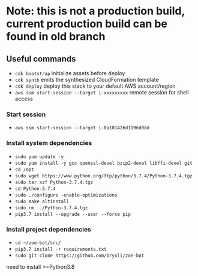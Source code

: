 # Note: this is not a production build, current production build can be found in old branch

## Useful commands

 * `cdk bootstrap`   initialize assets before deploy
 * `cdk synth`       emits the synthesized CloudFormation template
 * `cdk deploy`      deploy this stack to your default AWS account/region
 * `aws ssm start-session --target i-xxxxxxxxx` remote session for shell access

### Start session

 * `aws ssm start-session --target i-0a101426d1196d08d`

### Install system dependencies

 * `sudo yum update -y`
 * `sudo yum install -y gcc openssl-devel bzip2-devel libffi-devel git`
 * `cd /opt`
 * `sudo wget https://www.python.org/ftp/python/3.7.4/Python-3.7.4.tgz`
 * `sudo tar xzf Python-3.7.4.tgz`
 * `cd Python-3.7.4`
 * `sudo ./configure -enable-optimizations`
 * `sudo make altinstall`
 * `sudo rm ../Python-3.7.4.tgz`
 * `pip3.7 install --upgrade --user --force pip`

### Install project dependencies

 * `cd ~/zoe-bot/src/`
 * `pip3.7 install -r requirements.txt`
 * `sudo git clone https://github.com/bryxli/zoe-bot`

need to install >=Python3.8